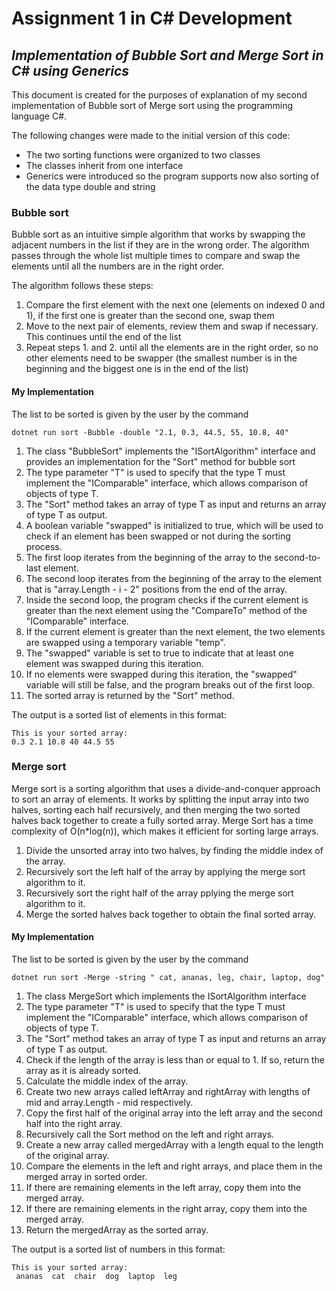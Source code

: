# Assignment 1 in C# Development
## _Implementation of Bubble Sort and Merge Sort in C# using Generics_

This document is created for the purposes of explanation of my second implementation of Bubble sort of Merge sort using the programming language C#.

The following changes were made to the initial version of this code:
- The two sorting functions were organized to two classes
- The classes inherit from one interface
- Generics were introduced so the program supports now also sorting of the data type double and string

### Bubble sort

Bubble sort as an intuitive simple algorithm that works by swapping the adjacent numbers in the list if they are in the wrong order. The algorithm passes through the whole list multiple times to compare and swap the elements until all the numbers are in the right order.

The algorithm follows these steps:
1. Compare the first element with the next one (elements on indexed 0 and 1), if the first one is greater than the second one, swap them
2. Move to the next pair of elements, review them and swap if necessary. This continues until the end of the list
3. Repeat steps 1. and 2. until all the elements are in the right order, so no other elements need to be swapper (the smallest number is in the beginning and the biggest one is in the end of the list)

#### My Implementation

The list to be sorted is given by the user by the command
```
dotnet run sort -Bubble -double "2.1, 0.3, 44.5, 55, 10.8, 40"
```

1. The class "BubbleSort" implements the "ISortAlgorithm" interface and provides an implementation for the "Sort" method for bubble sort
2. The type parameter "T" is used to specify that the type T must implement the "IComparable<T>" interface, which allows comparison of objects of type T.
3. The "Sort" method takes an array of type T as input and returns an array of type T as output.
4. A boolean variable "swapped" is initialized to true, which will be used to check if an element has been swapped or not during the sorting process.
5. The first loop iterates from the beginning of the array to the second-to-last element.
6. The second loop iterates from the beginning of the array to the element that is "array.Length - i - 2" positions from the end of the array.
7. Inside the second loop, the program checks if the current element is greater than the next element using the "CompareTo" method of the "IComparable<T>" interface.
8. If the current element is greater than the next element, the two elements are swapped using a temporary variable "temp".
9. The "swapped" variable is set to true to indicate that at least one element was swapped during this iteration.
10. If no elements were swapped during this iteration, the "swapped" variable will still be false, and the program breaks out of the first loop.
11. The sorted array is returned by the "Sort" method.

The output is a sorted list of elements in this format:
```
This is your sorted array: 
0.3 2.1 10.8 40 44.5 55 
```

### Merge sort
Merge sort is a sorting algorithm that uses a divide-and-conquer approach to sort an array of elements. It works by splitting the input array into two halves, sorting each half recursively, and then merging the two sorted halves back together to create a fully sorted array. Merge Sort has a time complexity of O(n*log(n)), which makes it efficient for sorting large arrays.

1. Divide the unsorted array into two halves, by finding the middle index of the array.
2. Recursively sort the left half of the array by applying the merge sort algorithm to it.
3. Recursively sort the right half of the array pplying the merge sort algorithm to it.
4. Merge the sorted halves back together to obtain the final sorted array.

#### My Implementation

The list to be sorted is given by the user by the command
```
dotnet run sort -Merge -string " cat, ananas, leg, chair, laptop, dog" 
```

1. The class MergeSort which implements the ISortAlgorithm interface 
2. The type parameter "T" is used to specify that the type T must implement the "IComparable<T>" interface, which allows comparison of objects of type T.
3. The "Sort" method takes an array of type T as input and returns an array of type T as output.
4. Check if the length of the array is less than or equal to 1. If so, return the array as it is already sorted.
5. Calculate the middle index of the array.
6. Create two new arrays called leftArray and rightArray with lengths of mid and array.Length - mid respectively.
7. Copy the first half of the original array into the left array and the second half into the right array.
8. Recursively call the Sort method on the left and right arrays.
9. Create a new array called mergedArray with a length equal to the length of the original array.
10. Compare the elements in the left and right arrays, and place them in the merged array in sorted order.
11. If there are remaining elements in the left array, copy them into the merged array.
12. If there are remaining elements in the right array, copy them into the merged array.
13. Return the mergedArray as the sorted array.

The output is a sorted list of numbers in this format:
```
This is your sorted array: 
 ananas  cat  chair  dog  laptop  leg 
```